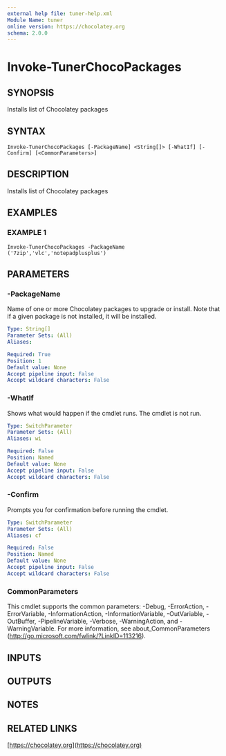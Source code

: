 ```yaml
---
external help file: tuner-help.xml
Module Name: tuner
online version: https://chocolatey.org
schema: 2.0.0
---
```


# Invoke-TunerChocoPackages

## SYNOPSIS
Installs list of Chocolatey packages

## SYNTAX

```
Invoke-TunerChocoPackages [-PackageName] <String[]> [-WhatIf] [-Confirm] [<CommonParameters>]
```

## DESCRIPTION
Installs list of Chocolatey packages

## EXAMPLES

### EXAMPLE 1
```
Invoke-TunerChocoPackages -PackageName ('7zip','vlc','notepadplusplus')
```

## PARAMETERS

### -PackageName
Name of one or more Chocolatey packages to upgrade or install.
Note that if a given package is not installed, it will be installed.

```yaml
Type: String[]
Parameter Sets: (All)
Aliases:

Required: True
Position: 1
Default value: None
Accept pipeline input: False
Accept wildcard characters: False
```

### -WhatIf
Shows what would happen if the cmdlet runs.
The cmdlet is not run.

```yaml
Type: SwitchParameter
Parameter Sets: (All)
Aliases: wi

Required: False
Position: Named
Default value: None
Accept pipeline input: False
Accept wildcard characters: False
```

### -Confirm
Prompts you for confirmation before running the cmdlet.

```yaml
Type: SwitchParameter
Parameter Sets: (All)
Aliases: cf

Required: False
Position: Named
Default value: None
Accept pipeline input: False
Accept wildcard characters: False
```

### CommonParameters
This cmdlet supports the common parameters: -Debug, -ErrorAction, -ErrorVariable, -InformationAction, -InformationVariable, -OutVariable, -OutBuffer, -PipelineVariable, -Verbose, -WarningAction, and -WarningVariable.
For more information, see about_CommonParameters (http://go.microsoft.com/fwlink/?LinkID=113216).

## INPUTS

## OUTPUTS

## NOTES

## RELATED LINKS

[https://chocolatey.org](https://chocolatey.org)


